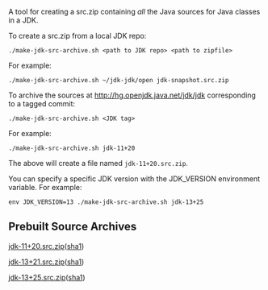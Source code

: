 A tool for creating a src.zip containing *all* the Java sources for Java classes in a JDK.

To create a src.zip from a local JDK repo:
```
./make-jdk-src-archive.sh <path to JDK repo> <path to zipfile>
```
For example:
```
./make-jdk-src-archive.sh ~/jdk-jdk/open jdk-snapshot.src.zip
```


To archive the sources at http://hg.openjdk.java.net/jdk/jdk corresponding to a tagged commit:
```
./make-jdk-src-archive.sh <JDK tag>
```
For example:
```
./make-jdk-src-archive.sh jdk-11+20
```

The above will create a file named `jdk-11+20.src.zip`.

You can specify a specific JDK version with the JDK_VERSION environment variable. For example:
```
env JDK_VERSION=13 ./make-jdk-src-archive.sh jdk-13+25
```

## Prebuilt Source Archives

[jdk-11+20.src.zip](https://github.com/dougxc/jdk-sourcer/releases/download/jdk-11%2B20/jdk-11+20.src.zip)([sha1](https://github.com/dougxc/jdk-sourcer/releases/download/jdk-11%2B20/jdk-11+20.src.zip.sha1))

[jdk-13+21.src.zip](https://github.com/dougxc/jdk-sourcer/releases/download/jdk-13%2B21/jdk-13+21.src.zip)([sha1](https://github.com/dougxc/jdk-sourcer/releases/download/jdk-13%2B21/jdk-13+21.src.zip.sha1))

[jdk-13+25.src.zip](https://github.com/dougxc/jdk-sourcer/releases/download/jdk-13%2B25/jdk-13+25.src.zip)([sha1](https://github.com/dougxc/jdk-sourcer/releases/download/jdk-13%2B25/jdk-13+25.src.zip.sha1))
